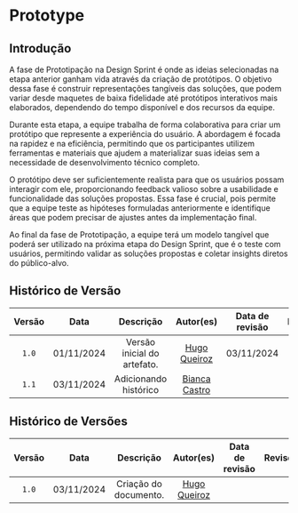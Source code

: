 # Prototype 

## Introdução

A fase de Prototipação na Design Sprint é onde as ideias selecionadas na etapa anterior ganham vida através da criação de protótipos. O objetivo dessa fase é construir representações tangíveis das soluções, que podem variar desde maquetes de baixa fidelidade até protótipos interativos mais elaborados, dependendo do tempo disponível e dos recursos da equipe.

Durante esta etapa, a equipe trabalha de forma colaborativa para criar um protótipo que represente a experiência do usuário. A abordagem é focada na rapidez e na eficiência, permitindo que os participantes utilizem ferramentas e materiais que ajudem a materializar suas ideias sem a necessidade de desenvolvimento técnico completo.

O protótipo deve ser suficientemente realista para que os usuários possam interagir com ele, proporcionando feedback valioso sobre a usabilidade e funcionalidade das soluções propostas. Essa fase é crucial, pois permite que a equipe teste as hipóteses formuladas anteriormente e identifique áreas que podem precisar de ajustes antes da implementação final.

Ao final da fase de Prototipação, a equipe terá um modelo tangível que poderá ser utilizado na próxima etapa do Design Sprint, que é o teste com usuários, permitindo validar as soluções propostas e coletar insights diretos do público-alvo.

## Histórico de Versão
| Versão | Data | Descrição | Autor(es) | Data de revisão | Revisor(es) |
| :-: | :-: | :-: | :-: | :-: | :-: |
| `1.0` | 01/11/2024  | Versão inicial do artefato. | [Hugo Queiroz](https://github.com/melohugo) |03/11/2024  | [Bianca Castro](https://github.com/BiancaPatrocinio7) |
| `1.1` | 03/11/2024  | Adicionando histórico| [Bianca Castro](https://github.com/BiancaPatrocinio7) | |   |


## Histórico de Versões

|Versão|Data|Descrição|Autor(es)|Data de revisão|Revisor(es)|
|:----:|:----:|:---------:|:-----:|:-----:|:-------:|
|`1.0` | 03/11/2024 | Criação do documento. | [Hugo Queiroz](https://github.com/melohugo) |   |   |
